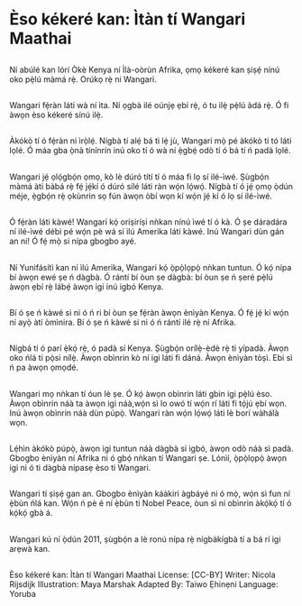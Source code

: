 # Èso kékeré kan: Ìtàn tí Wangari Maathai

##
Ní abúlé kan lórí Òkè Kenya ní Ìlà-oòrùn Afrika, ọmọ kékeré kan ṣiṣẹ́ nínú oko pẹ̀lú
màmá rẹ̀. Orúkọ rẹ̀ ni Wangari.

##
Wangari fẹ́ràn láti wà ní ìta. Ní ọgbà ilé oúnjẹ ẹbí rẹ̀, ó tu ilẹ̀ pẹ̀lú àdá rẹ̀. Ó fi
àwọn èso kékeré sínú ilẹ̀.


##
Àkókò tí ó fẹ́ràn ni ìrọ̀lẹ́. Nígbà tí alẹ́ bá ti lẹ́ jù, Wangari mọ̀ pé àkókò ti tó láti lọlé.
Ó máa gba ọ̀nà tínínrín inú oko tí ó wà ní ẹ̀gbẹ́ odò tí ó bá tí ń padà lọlé.

##
Wangari jẹ́ ọlọ́gbọ́n ọmọ, kò lè dúró títí tí ó máa fi lọ sí ilé-ìwé. Ṣùgbọ́n màmá àti
bàbá rẹ̀ fẹ́ jẹ́kí ó dúró sílé láti ràn wọ́n lọ́wọ́. Nígbà tí ó jẹ́ ọmọ ọ̀dún méje, ẹ̀gbọ́n
rẹ̀ ọkùnrin sọ fún àwọn òbí wọn kí wọ́n jẹ́ kí ó lọ sí ilé-ìwé.


##
Ó fẹ́ràn láti kàwé!
Wangari kọ́ oríṣiríṣi nǹkan nínú ìwé tí ó kà.
Ó ṣe dáradára ní ilé-ìwé débi pé wọ́n pè wá sí ìlú Amerika láti kàwé.
Inú Wangari dùn gán an ni! Ó fẹ́ mọ̀ si nípa gbogbo ayé.


##
Ní Yunifásítì kan ní ìlú Amerika, Wangari kọ́ ọ̀pọ̀lọpọ̀ nǹkan tuntun. Ó kọ́ nípa bí
àwọn ewé ṣe ń dàgbà. Ó rántí bí òun ṣe dàgbà: bí òun ṣe ń ṣeré pẹ̀lú àwọn ẹbí rẹ̀
lábẹ́ àwọn igi inú igbó Kenya.


##
Bí ó ṣe ń kàwé si ni ó ń ri bí òun ṣe fẹ́ràn àwọn ènìyàn Kenya. Ó fẹ́ jẹ́ kí wọ́n ní
ayọ̀ àtí òmìnira. Bí ó ṣe ń kàwé si ni ó ń rántí ilé rẹ̀ ní Afrika.

##
Nígbá tí ó parí ẹ̀kọ́ rẹ̀, ó padà sí Kenya.
Ṣùgbọ́n orílẹ̀-èdè rẹ̀ ti yípadà. Àwọn oko ńlá ti pọ̀si nílẹ̀.
Àwọn obìnrin kò ní igi láti fi dáná.
Àwọn ènìyàn tòṣì. Ebi sì ń pa àwọn ọmọdé.


##
Wangari mọ nǹkan tí óun lè ṣe. Ó kọ́ àwọn obìnrin láti gbin igi pẹ̀lú èso.
Àwọn obìnrin náà ta àwọn igi náà,wọ́n sì lo owó tí wọ́n rí láti fi tọ́jú ẹbí wọn.
Inú àwọn obìnrin náà dùn púpọ̀. Wangari ràn wọ́n lọ́wọ́ láti lè borí wàhálà wọn.


##
Lẹ́hìn àkókò púpọ̀, àwọn igi tuntun náà dàgbà sí igbó, àwọn odò náà sì padà.
Gbogbo ènìyàn ní Afrika ni ó gbọ́ nǹkan tí Wangari ṣe.
Lónìí, ọ̀pọ̀lọpọ̀ àwọn igi ni ó ti dàgbà nípasẹ èso ti Wangari.


##
Wangari tí ṣiṣẹ́ gan an. Gbogbo
ènìyàn káàkiri àgbáyé ni ó mọ̀,
wọ́n sì fun ní ẹ̀bùn ńlá kan. Wọ́n
ń pè é ní ẹ̀bùn ti Nobel Peace,
òun sì ni obìnrin àkọ́kọ́ tí ó kọ́kọ́
gbà á.


##
Wangari kú ní ọ̀dún 2011, ṣùgbọ́n a lè ronú nípa rẹ̀ nígbàkígbà tí a bá rí igi arẹwà
kan.


##
Èso kékeré kan: Ìtàn tí Wangari
Maathai
License: [CC-BY]
Writer: Nicola Rijsdijk
Illustration: Maya Marshak
Adapted By: Taiwo Ẹhinẹni
Language: Yoruba


